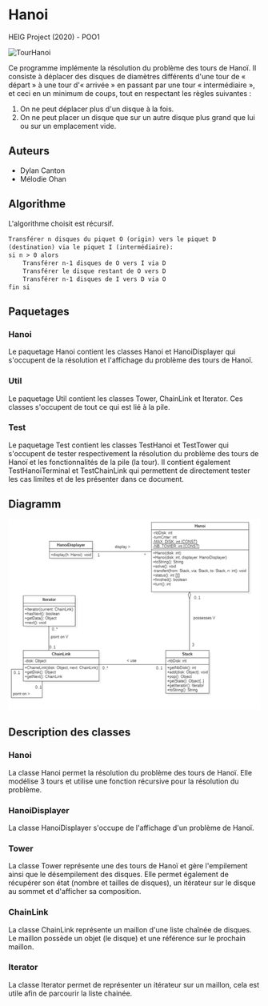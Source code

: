 # Hanoi
HEIG Project (2020) - POO1


![TourHanoi](https://upload.wikimedia.org/wikipedia/commons/0/07/Tower_of_Hanoi.jpeg)


Ce programme implémente la résolution du problème des tours de Hanoï.
Il consiste à déplacer des disques de diamètres différents d'une tour de « départ » à une tour d'« arrivée » en passant par une tour « intermédiaire », et ceci en un minimum de coups, tout en respectant les règles suivantes :
1) On ne peut déplacer plus d'un disque à la fois.
2) On ne peut placer un disque que sur un autre disque plus grand que lui ou sur un emplacement vide.

## Auteurs

- Dylan Canton
- Mélodie Ohan

## Algorithme
L'algorithme choisit est récursif.

```
Transférer n disques du piquet O (origin) vers le piquet D (destination) via le piquet I (intermédiaire):
si n > 0 alors
    Transférer n-1 disques de O vers I via D
    Transférer le disque restant de O vers D
    Transférer n-1 disques de I vers D via O
fin si
```

## Paquetages

### Hanoi
Le paquetage Hanoi contient les classes Hanoi et HanoiDisplayer qui s'occupent de la résolution et l'affichage du problème des tours de Hanoï.

### Util
Le paquetage Util contient les classes Tower, ChainLink et Iterator. Ces classes s'occupent de tout ce qui est lié à la pile.

### Test
Le paquetage Test contient les classes TestHanoi et TestTower qui s'occupent de tester respectivement la résolution du problème des tours de Hanoï et les fonctionnalités de la pile (la tour).
Il contient également TestHanoiTerminal et TestChainLink qui permettent de directement tester les cas limites et de les présenter dans ce document.


## Diagramm

![UML](documentation/classDiagramm.png)

## Description des classes
### Hanoi
La classe Hanoi permet la résolution du problème des tours de Hanoï. Elle modélise 3 tours et utilise une fonction récursive pour la résolution du problème.
### HanoiDisplayer
La classe HanoiDisplayer s'occupe de l'affichage d'un problème de Hanoï.
### Tower
La classe Tower représente une des tours de Hanoï et gère l'empilement ainsi que le désempilement des disques. Elle permet également de récupérer son état (nombre et tailles de disques), un itérateur sur le disque au sommet et d'afficher sa composition.
### ChainLink
La classe ChainLink représente un maillon d'une liste chaînée de disques. Le maillon possède un objet (le disque) et une référence sur le prochain maillon.
### Iterator
La classe Iterator permet de représenter un itérateur sur un maillon, cela est utile afin de parcourir la liste chainée. 

